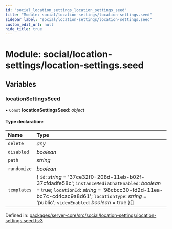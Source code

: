 ```yaml
---
id: "social_location_settings_location_settings_seed"
title: "Module: social/location-settings/location-settings.seed"
sidebar_label: "social/location-settings/location-settings.seed"
custom_edit_url: null
hide_title: true
---
```


# Module: social/location-settings/location-settings.seed

## Variables

### locationSettingsSeed

• `Const` **locationSettingsSeed**: *object*

#### Type declaration:

| Name | Type |
| :------ | :------ |
| `delete` | *any* |
| `disabled` | *boolean* |
| `path` | *string* |
| `randomize` | *boolean* |
| `templates` | { `id`: *string* = '37ce32f0-208d-11eb-b02f-37cfdadfe58c'; `instanceMediaChatEnabled`: *boolean* = true; `locationId`: *string* = '98cbcc30-fd2d-11ea-bc7c-cd4cac9a8d61'; `locationType`: *string* = 'public'; `videoEnabled`: *boolean* = true }[] |

Defined in: [packages/server-core/src/social/location-settings/location-settings.seed.ts:3](https://github.com/xr3ngine/xr3ngine/blob/7e8e151f1/packages/server-core/src/social/location-settings/location-settings.seed.ts#L3)
